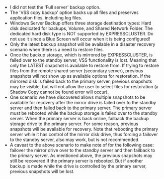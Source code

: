 - I did not test the 'Full server' backup option. 
- The 'VSS copy backup' option backs up all files and preserves application files, including log files.
- Windows Server Backup offers three storage destination types: Hard disk dedicated for backups, Volume, and Shared Network Folder.
The dedicated hard disk type is NOT supported by EXPRESSCLUSTER. Do not use it since a Blue Screen will occur when it is being configured!
- Only the latest backup snapshot will be available in a disaster recovery scenario when there is a need to restore files.
- Once the backup storage, which is mirrored by EXPRESSCLUSTER, is failed over to the standby server, VSS functionality is lost. Meaning that only the LATEST snapshot is available to restore from. If trying to restore files from the remote shared server (secondary server), previous snapshots will not show up as available options for restoration. If the mirrored disk is failed back to the primary server, previous snapshots may be visible, but will not allow the user to select files for restoration (a Shadow Copy cannot be found error will occur).
- One scenario we have discovered allows multiple snapshots to be available for recovery after the mirror drive is failed over to the standby server and then failed back to the primary server. The primary server must be rebooted while the backup storage is failed over to the standby server. When the primary server is back online, failback the backup storage drive to the primary server. For some reason, previous snapshots will be available for recovery. Note that rebooting the primary server while it has control of the mirror disk drive, thus forcing a failover to the standby server, also may work, but is not recommended.
- A caveat to the above scenario to make note of for the following case: failover the mirror drive over to the standby server and then failback to the primary server. As mentioned above, the previous snapshots may still be recovered if the primary server is rebooted. But if another backup is made while the drive is controlled by the primary server, previous snapshots will be lost.
